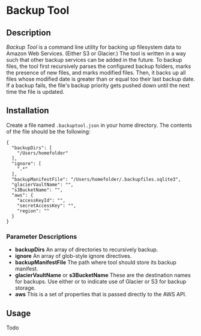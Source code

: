 # Backup Tool

## Description

_Backup Tool_ is a command line utility for backing up filesystem data to Amazon
Web Services. (Either S3 or Glacier.) The tool is written in a way such that
other backup services can be added in the future. To backup files, the tool
first recursively parses the configured backup folders, marks the
presence of new files, and marks modified files. Then, it backs up all files
whose modified date is greater than or equal too their last backup date. If a
backup fails, the file's backup priority gets pushed down until the next time
the file is updated.

## Installation

Create a file named `.backuptool.json` in your home directory. The contents of
the file should be the following:

```
{
  "backupDirs": [
    "/Users/homefolder"
  ],
  "ignore": [
    ".*"
  ],
  "backupManifestFile": "/Users/homefolder/.backupfiles.sqlite3",
  "glacierVaultName": "",
  "s3BucketName": "",
  "aws": {
    "accessKeyId": "",
    "secretAccessKey": "",
    "region": ""
  }
}
```

### Parameter Descriptions

* **backupDirs** An array of directories to recursively backup.
* **ignore** An array of glob-style ignore directives.
* **backupManifestFile** The path where tool should store its backup manifest.
* **glacierVaultName** or **s3BucketName** These are the destination names for backups. Use either or to indicate use of Glacier or S3 for backup storage.
* **aws** This is a set of properties that is passed directly to the AWS API.

## Usage

Todo
